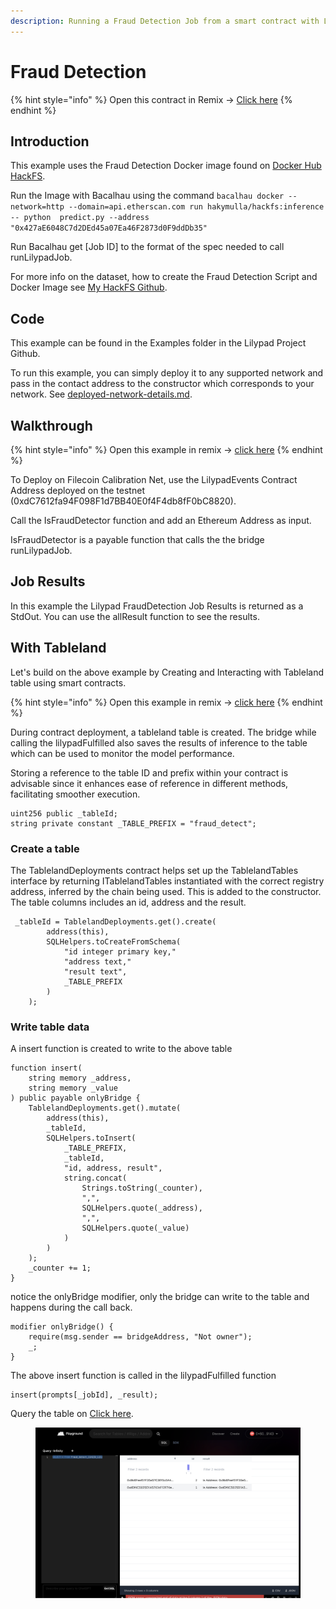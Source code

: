 ```yaml
---
description: Running a Fraud Detection Job from a smart contract with Lilypad v0
---
```


# Fraud Detection

{% hint style="info" %}
Open this contract in Remix -> [Click here](https://remix.ethereum.org/bacalhau-project/lilypad/blob/main/examples/contracts/FraudDetector.sol)
{% endhint %}

## Introduction

This example uses the Fraud Detection Docker image found on [Docker Hub HackFS](https://hub.docker.com/layers/hakymulla/hackfs/inference/images/sha256-acce32dc6cc65d86eb335fe1c6c77169aa518c2d5e06bdb35cb875ce0b480179?context=repo).

Run the Image with Bacalhau using the command
`bacalhau docker --network=http --domain=api.etherscan.com run hakymulla/hackfs:inference -- python  predict.py --address "0x427aE6048C7d2DEd45a07Ea46F2873d0F9ddDb35"`

Run Bacalhau get [Job ID] to the format of the spec needed to call runLilypadJob.

For more info on the dataset, how to create the Fraud Detection Script and Docker Image see [My HackFS Github](https://github.com/hakymulla/HackFS-2023).

## Code

This example can be found in the Examples folder in the Lilypad Project Github.

To run this example, you can simply deploy it to any supported network and pass in the contact address to the constructor which corresponds to your network. See [deployed-network-details.md](../lilypad-v0-reference/deployed-network-details.md "mention").

## Walkthrough
{% hint style="info" %}
Open this example in remix -> [click here](https://remix.ethereum.org/bacalhau-project/lilypad/edit/main/examples/contracts/FraudDetector.sol)
{% endhint %}

To Deploy on Filecoin Calibration Net, use the LilypadEvents Contract Address deployed on the testnet (0xdC7612fa94F098F1d7BB40E0f4F4db8fF0bC8820).

Call the IsFraudDetector function and add an Ethereum Address as input.

IsFraudDetector is a payable function that calls the  the bridge runLilypadJob.


## Job Results

In this example the Lilypad FraudDetection Job Results is returned as a StdOut. You can use the allResult function to see the results.

## With Tableland

Let's build on the above example by Creating and Interacting with Tableland table using smart contracts.

{% hint style="info" %}
Open this example in remix -> [click here](https://remix.ethereum.org/bacalhau-project/lilypad/edit/main/examples/contracts/FraudDetectorTableland.sol)
{% endhint %}


During contract deployment, a tableland table is created. The bridge while calling the lilypadFulfilled also saves the results of inference to the table which can be used to monitor the model performance.

Storing a reference to the table ID and prefix within your contract is advisable since it enhances ease of reference in different methods, facilitating smoother execution.

    uint256 public _tableId;
    string private constant _TABLE_PREFIX = "fraud_detect";

### Create a table
The TablelandDeployments contract helps set up the TablelandTables interface by returning ITablelandTables instantiated with the correct registry address, inferred by the chain being used. This is added to the constructor.
The table columns includes an id, address and the result.

     _tableId = TablelandDeployments.get().create(
            address(this),
            SQLHelpers.toCreateFromSchema(
                "id integer primary key,"
                "address text,"
                "result text",
                _TABLE_PREFIX
            )
        );

### Write table data
A insert function is created to write to the above table

    function insert(
        string memory _address,
        string memory _value
    ) public payable onlyBridge {
        TablelandDeployments.get().mutate(
            address(this),
            _tableId,
            SQLHelpers.toInsert(
                _TABLE_PREFIX,
                _tableId,
                "id, address, result",
                string.concat(
                    Strings.toString(_counter),
                    ",",
                    SQLHelpers.quote(_address),
                    ",",
                    SQLHelpers.quote(_value)
                )
            )
        );
        _counter += 1;
    }

notice the onlyBridge modifier, only the bridge can write to the table and happens during the call back.

    modifier onlyBridge() {
        require(msg.sender == bridgeAddress, "Not owner");
        _;
    }

The above insert function is called in the lilypadFulfilled function

    insert(prompts[_jobId], _result);

Query the table on [Click here](https://tablescan.io/playground).

<figure><img src="../.gitbook/assets/tableland.png" alt=""><figcaption></figcaption></figure>